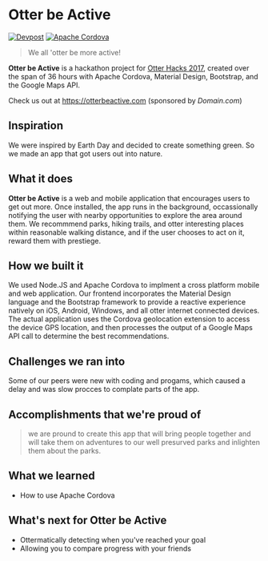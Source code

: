 # Otter be Active

[![Devpost](https://img.shields.io/badge/Devpost-Otter%20Hacks%202017-blue.svg)](https://devpost.com/software/otterhacks2017)
[![Apache Cordova](https://img.shields.io/badge/Built%20with-Apache%20Cordova-lightgrey.svg)](https://cordova.apache.org)

> We all 'otter be more active!

**Otter be Active** is a hackathon project for [Otter Hacks 2017](https://otterhacks.xyz), created over the span of 36 hours with Apache Cordova, Material Design, Bootstrap, and the Google Maps API.

Check us out at https://otterbeactive.com (sponsored by *Domain.com*)

## Inspiration

We were inspired by Earth Day and decided to create something green. So we made an app that got users out into nature.

## What it does

**Otter be Active** is a web and mobile application that encourages users to get out more. Once installed, the app runs in the background, occassionally notifying the user with nearby opportunities to explore the area around them. We recommmend parks, hiking trails, and otter interesting places within reasonable walking distance, and if the user chooses to act on it, reward them with prestiege.

## How we built it

We used Node.JS and Apache Cordova to implment a cross platform mobile and web application. Our frontend incorporates the Material Design language and the Bootstrap framework to provide a reactive experience natively on iOS, Android, Windows, and all otter internet connected devices. The actual application uses the Cordova geolocation extension to access the device GPS location, and then processes the output of a Google Maps API call to determine the best recommendations.

## Challenges we ran into

Some of our peers were new with coding and progams, which caused a delay and was slow procces to complate parts of the app.

## Accomplishments that we're proud of

> we are pround to create this app that will bring people together and will take them on adventures to our well presurved parks and inlighten them about the parks.

## What we learned

- How to use Apache Cordova

## What's next for Otter be Active

- Ottermatically detecting when you've reached your goal
- Allowing you to compare progress with your friends
